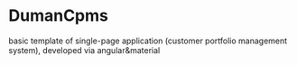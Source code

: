 # DumanCpms
basic template of single-page application (customer portfolio management system), developed via angular&material
